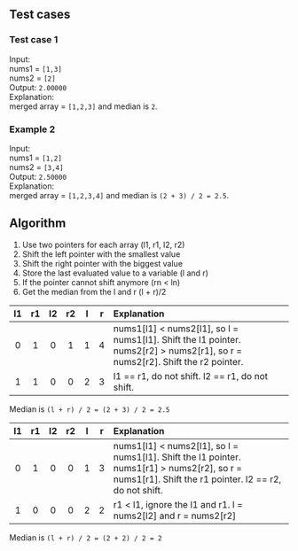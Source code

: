 ## Test cases

### Test case 1

Input: <br /> 
nums1 = `[1,3]` <br />
nums2 = `[2]` <br />
Output: `2.00000` <br />
Explanation: <br />
merged array = `[1,2,3]` and median is `2`.

### Example 2

Input: <br />
nums1 = `[1,2]` <br />
nums2 = `[3,4]` <br />
Output: `2.50000` <br />
Explanation: <br />
merged array = `[1,2,3,4]` and median is `(2 + 3) / 2 = 2.5`.

## Algorithm

1. Use two pointers for each array (l1, r1, l2, r2)
2. Shift the left pointer with the smallest value 
3. Shift the right pointer with the biggest value
4. Store the last evaluated value to a variable (l and r)
5. If the pointer cannot shift anymore (rn < ln)
6. Get the median from the l and r (l + r)/2

| l1 | r1 | l2 | r2 | l | r | Explanation |
| :---: | :---: | :---: | :---: | :---: | :---: | :--- |
| 0 | 1 | 0 | 1 | 1 | 4 | nums1[l1] < nums2[l1], so l = nums1[l1]. Shift the l1 pointer. nums2[r2] > nums2[r1], so r = nums2[r2]. Shift the r2 pointer.
| 1 | 1 | 0 | 0 | 2 | 3 | l1 == r1, do not shift. l2 == r1, do not shift.

Median is `(l + r) / 2 = (2 + 3) / 2 = 2.5`

| l1 | r1 | l2 | r2 | l | r | Explanation |
| :---: | :---: | :---: | :---: | :---: | :---: | :--- |
| 0 | 1 | 0 | 0 | 1 | 3 | nums1[l1] < nums2[l1], so l = nums1[l1]. Shift the l1 pointer. nums1[r1] > nums2[r2], so r = nums1[r1]. Shift the r1 pointer. l2 == r2, do not shift.
| 1 | 0 | 0 | 0 | 2 | 2 | r1 < l1, ignore the l1 and r1. l = nums2[l2] and r = nums2[r2]

Median is `(l + r) / 2 = (2 + 2) / 2 = 2`